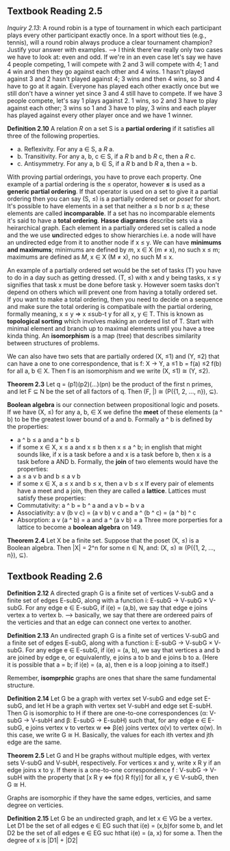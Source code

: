 ## Textbook Reading 2.5
*Inquiry 2.13*: A round robin is a type of tournament in which each participant plays every other participant exactly once. In a sport without ties (e.g., tennis), will a round robin always produce a clear tournament champion? Justify your answer with examples. --> I think there'ew really only two cases we have to look at: even and odd. If we're in an even case let's say we have 4 people competing, 1 will compete with 2 and 3 will compete with 4; 1 and 4 win and then they go against each other and 4 wins. 1 hasn't played against 3 and 2 hasn't played against 4; 3 wins and then 4 wins, so 3 and 4 have to go at it again. Everyone has played each other exactly once but we still don't have a winner yet since 3 and 4 still have to compete. If we have 3 people compete, let's say 1 plays against 2. 1 wins, so 2 and 3 have to play against each other; 3 wins so 1 and 3 have to play, 3 wins and each player has played against every other player once and we have 1 winner.

**Definition 2.10** A relation *R* on a set S is a **partial ordering** if it satisfies all three of the
following properties.
- a. Reflexivity. For any a ∈ S, a *R* a.
- b. Transitivity. For any a, b, c ∈ S, if a *R* b and b *R* c, then a *R* c.
- c. Antisymmetry. For any a, b ∈ S, if a *R* b and b *R* a, then a = b.

With proving partial orderings, you have to prove each property. One example of a partial ordering is the ≤ operator, however **≤** is used as a **generic partial ordering**. If that operator is used on a set to give it a partial ordering then you can say (S, ≤) is a partially ordered set or *poset* for short. It's possible to have elements in a set that neither a ≤ b nor b ≤ a; these elements are called **incomparable**. If a set has no incomparable elements it's said to have a **total ordering**. **Hasse diagrams** describe sets via a heirarchical graph. Each element in a partially ordered set is called a node and the we use **un**directed edges to show hierarchies i.e. a node will have an undirected edge from it to another node if x ≤ y. We can have **minimums and maximums**; minimums are defined by *m*, x ∈ X (m ≠ x), no such x ≤ m; maximums are defined as *M*, x ∈ X (M ≠ x), no such M ≤ x. 

An example of a partially ordered set would be the set of tasks (T) you have to do in a day such as getting dressed. (T, ≤) with x and y being tasks, x ≤ y signifies that task x must be done before task y. However soem tasks don't depend on others which will prevent one from having a totally ordered set. If you want to make a total ordering, then you need to decide on a sequence and make sure the total ordering is compatibale with the partial ordering, formally meaning, x ≤ y => x ≤sub-t y for all x, y ∈ T. This is known as **topological sorting** which involves making an ordered list of T. Start with minimal element and branch up to maximal elements until you have a tree kinda thing. An **isomorphism** is a map (tree) that describes similarity between structures of problems.

We can also have two sets that are partially ordered (X, ≤1) and (Y, ≤2) that can have a one to one correspondence, that is f: X -> Y, a ≤1 b = f(a) ≤2 f(b) for all a, b ∈ X. Then f is an isomorphism and we write (X, ≤1) ≅ (Y, ≤2). 

**Theorem 2.3** Let q = (p1)(p2)(...)(pn) be the product of the first n primes, and let F ⊆ N be the set of all factors of q. Then (F, |) ≅ (P({1, 2, ..., n}), ⊆).

**Boolean algebra** is our connection between propositional logic and posets. If we have (X, ≤) for any a, b, ∈ X we define the **meet** of these elements (a ^ b) to be the greatest lower bound of a and b. Formally a ^ b is defined by the properties:
- a ^ b ≤ a and a ^ b ≤ b
- if some x ∈ X, x ≤ a and x ≤ b then x ≤ a ^ b; in english that might sounds like, if x is a task before a and x is a task before b, then x is a task before a AND b. 
Formally, the **join** of two elements would have the properties:
- a ≤ a v b and b ≤ a v b
- if some x ∈ X, a ≤ x and b ≤ x, then a v b ≤ x
If every pair of elements have a meet and a join, then they are called a **lattice**. 
Lattices must satisfy these properties:
- Commutativity: a ^ b = b ^ a and a v b = b v a
- Associativity: a v (b v c) = (a v b) v c and a ^ (b ^ c) = (a ^ b) ^ c
- Absorption: a v (a ^ b) = a and a ^ (a v b) = a
Three more porperties for a lattice to become a **boolean algebra** on 149. 

**Theorem 2.4** Let X be a finite set. Suppose that the poset (X, ≤) is a Boolean algebra. Then |X| = 2^n for some n ∈ N, and:
    (X, ≤) ≅ (P({1, 2, ..., n}), ⊆).

## Textbook Reading 2.6
**Definition 2.12** A directed graph G is a finite set of vertices V-subG and a finite set of edges E-subG, along with a function i: E-subG → V-subG × V-subG. For any edge e ∈ E-subG, if i(e) = (a,b), we say that edge e joins vertex a to vertex b. --> basically, we say that there are ordereed pairs of the verticies and that an edge can connect one vertex to another. 

**Definition 2.13** An undirected graph G is a finite set of vertices V-subG and a finite set of edges E-subG, along with a function i: E-subG → V-subG × V-subG. For any edge e ∈ E-subG, if i(e) = (a, b), we say that vertices a and b are joined by edge e, or equivalently, e joins a to b and e joins b to a. (Here it is possible that a = b; if i(e) = (a, a), then e is a loop joining a to itself.)

Remember, **isomprphic** graphs are ones that share the same fundamental structure. 

**Definition 2.14** Let G be a graph with vertex set V-subG and edge set E-subG, and let H be a graph with vertex set V-subH and edge set E-subH. Then G is isomorphic to H if there are one-to-one correspondences (α: V-subG → V-subH and β: E-subG → E-subH) such that, for any edge e ∈ E-subG, e joins vertex v to vertex w ⇔ β(e) joins vertex α(v) to vertex α(w). In this case, we write G ≅ H. Basically, the values for each ith vertex and jth edge are the same. 

**Theorem 2.5** Let G and H be graphs without multiple edges, with vertex sets V-subG and V-subH, respectively. For vertices x and y, write x R y if an edge joins x to y. If there is a one-to-one correspondence f : V-subG → V-subH with the property that [x R y ⇔ f(x) R f(y)] for all x, y ∈ V-subG, then G ≅ H.

Graphs are isomorphic if they have the same edges, verticies, and same degree on verticies.

**Definition 2.15** Let G be an undirected graph, and let x ∈ VG be a vertex. Let D1 be the set of all edges e ∈ EG such that i(e) = (x,b)for some b, and let D2 be the set of all edges e ∈ EG suc hthat i(e) = (a, x) for some a. Then the degree of x is |D1| + |D2|